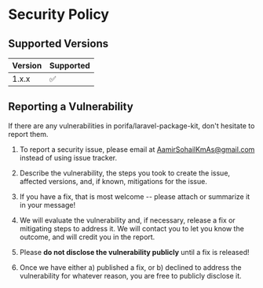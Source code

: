 # Security Policy

## Supported Versions

| Version | Supported          |
| ------- | ------------------ |
| 1.x.x   | :white_check_mark: |

## Reporting a Vulnerability

If there are any vulnerabilities in porifa/laravel-package-kit, don't hesitate to report them.

1. To report a security issue, please email at <AamirSohailKmAs@gmail.com> instead of using issue tracker.

1. Describe the vulnerability, the steps you took to create the issue, affected versions, and, if known, mitigations for the issue.

1. If you have a fix, that is most welcome -- please attach or summarize it in your message!

1. We will evaluate the vulnerability and, if necessary, release a fix or mitigating steps to address it. We will contact you to let you know the outcome, and will credit you in the report.

1. Please **do not disclose the vulnerability publicly** until a fix is released!

1. Once we have either a) published a fix, or b) declined to address the vulnerability for whatever reason, you are free to publicly disclose it.
